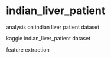 # indian_liver_patient
analysis on indian liver patient dataset

kaggle indian_liver_patient dataset

feature extraction 
